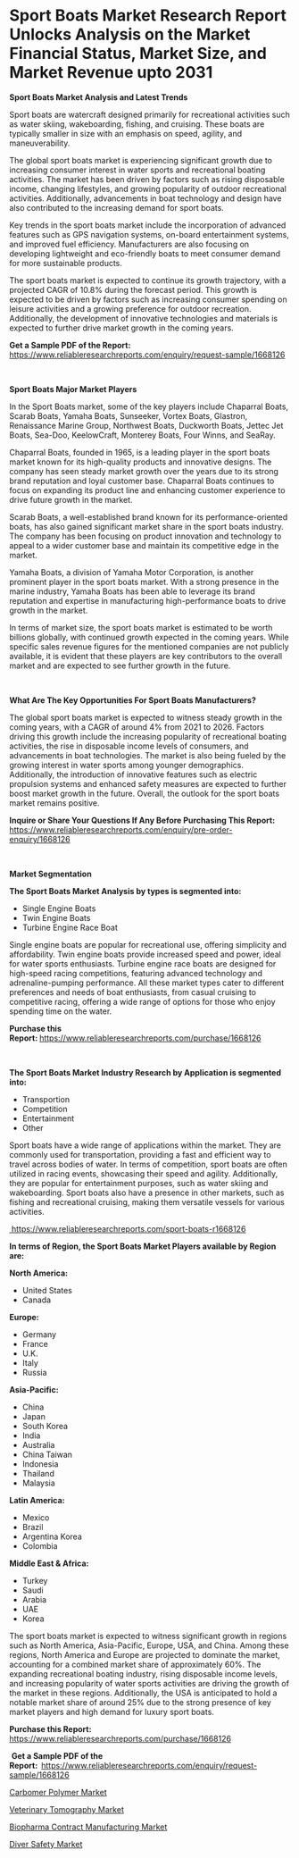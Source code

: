 <p><h1>Sport Boats Market Research Report Unlocks Analysis on the Market Financial Status, Market Size, and Market Revenue upto 2031</h1></p><p><strong>Sport Boats Market Analysis and Latest Trends</strong></p>
<p><p>Sport boats are watercraft designed primarily for recreational activities such as water skiing, wakeboarding, fishing, and cruising. These boats are typically smaller in size with an emphasis on speed, agility, and maneuverability.</p><p>The global sport boats market is experiencing significant growth due to increasing consumer interest in water sports and recreational boating activities. The market has been driven by factors such as rising disposable income, changing lifestyles, and growing popularity of outdoor recreational activities. Additionally, advancements in boat technology and design have also contributed to the increasing demand for sport boats.</p><p>Key trends in the sport boats market include the incorporation of advanced features such as GPS navigation systems, on-board entertainment systems, and improved fuel efficiency. Manufacturers are also focusing on developing lightweight and eco-friendly boats to meet consumer demand for more sustainable products.</p><p>The sport boats market is expected to continue its growth trajectory, with a projected CAGR of 10.8% during the forecast period. This growth is expected to be driven by factors such as increasing consumer spending on leisure activities and a growing preference for outdoor recreation. Additionally, the development of innovative technologies and materials is expected to further drive market growth in the coming years.</p></p>
<p><strong>Get a Sample PDF of the Report:&nbsp;</strong> <a href="https://www.reliableresearchreports.com/enquiry/request-sample/1668126">https://www.reliableresearchreports.com/enquiry/request-sample/1668126</a></p>
<p>&nbsp;</p>
<p><strong>Sport Boats Major Market Players</strong></p>
<p><p>In the Sport Boats market, some of the key players include Chaparral Boats, Scarab Boats, Yamaha Boats, Sunseeker, Vortex Boats, Glastron, Renaissance Marine Group, Northwest Boats, Duckworth Boats, Jettec Jet Boats, Sea-Doo, KeelowCraft, Monterey Boats, Four Winns, and SeaRay. </p><p>Chaparral Boats, founded in 1965, is a leading player in the sport boats market known for its high-quality products and innovative designs. The company has seen steady market growth over the years due to its strong brand reputation and loyal customer base. Chaparral Boats continues to focus on expanding its product line and enhancing customer experience to drive future growth in the market.</p><p>Scarab Boats, a well-established brand known for its performance-oriented boats, has also gained significant market share in the sport boats industry. The company has been focusing on product innovation and technology to appeal to a wider customer base and maintain its competitive edge in the market.</p><p>Yamaha Boats, a division of Yamaha Motor Corporation, is another prominent player in the sport boats market. With a strong presence in the marine industry, Yamaha Boats has been able to leverage its brand reputation and expertise in manufacturing high-performance boats to drive growth in the market.</p><p>In terms of market size, the sport boats market is estimated to be worth billions globally, with continued growth expected in the coming years. While specific sales revenue figures for the mentioned companies are not publicly available, it is evident that these players are key contributors to the overall market and are expected to see further growth in the future.</p></p>
<p>&nbsp;</p>
<p><strong>What Are The Key Opportunities For Sport Boats Manufacturers?</strong></p>
<p><p>The global sport boats market is expected to witness steady growth in the coming years, with a CAGR of around 4% from 2021 to 2026. Factors driving this growth include the increasing popularity of recreational boating activities, the rise in disposable income levels of consumers, and advancements in boat technologies. The market is also being fueled by the growing interest in water sports among younger demographics. Additionally, the introduction of innovative features such as electric propulsion systems and enhanced safety measures are expected to further boost market growth in the future. Overall, the outlook for the sport boats market remains positive.</p></p>
<p><strong>Inquire or Share Your Questions If Any Before Purchasing This Report:</strong> <a href="https://www.reliableresearchreports.com/enquiry/pre-order-enquiry/1668126">https://www.reliableresearchreports.com/enquiry/pre-order-enquiry/1668126</a></p>
<p>&nbsp;</p>
<p><strong>Market Segmentation</strong></p>
<p><strong>The Sport Boats Market Analysis by types is segmented into:</strong></p>
<p><ul><li>Single Engine Boats</li><li>Twin Engine Boats</li><li>Turbine Engine Race Boat</li></ul></p>
<p><p>Single engine boats are popular for recreational use, offering simplicity and affordability. Twin engine boats provide increased speed and power, ideal for water sports enthusiasts. Turbine engine race boats are designed for high-speed racing competitions, featuring advanced technology and adrenaline-pumping performance. All these market types cater to different preferences and needs of boat enthusiasts, from casual cruising to competitive racing, offering a wide range of options for those who enjoy spending time on the water.</p></p>
<p><strong>Purchase this Report:&nbsp;</strong><a href="https://www.reliableresearchreports.com/purchase/1668126">https://www.reliableresearchreports.com/purchase/1668126</a></p>
<p>&nbsp;</p>
<p><strong>The Sport Boats Market Industry Research by Application is segmented into:</strong></p>
<p><ul><li>Transportion</li><li>Competition</li><li>Entertainment</li><li>Other</li></ul></p>
<p><p>Sport boats have a wide range of applications within the market. They are commonly used for transportation, providing a fast and efficient way to travel across bodies of water. In terms of competition, sport boats are often utilized in racing events, showcasing their speed and agility. Additionally, they are popular for entertainment purposes, such as water skiing and wakeboarding. Sport boats also have a presence in other markets, such as fishing and recreational cruising, making them versatile vessels for various activities.</p></p>
<p><a href="https://www.reliableresearchreports.com/sport-boats-r1668126">&nbsp;https://www.reliableresearchreports.com/sport-boats-r1668126</a></p>
<p><strong>In terms of Region, the Sport Boats Market Players available by Region are:</strong></p>
<p>
    <p> <strong> North America: </strong>
        <ul>
            <li>United States</li>
            <li>Canada</li>
        </ul>
        </p> 
    <p> <strong> Europe: </strong>
        <ul>
            <li>Germany</li>
            <li>France</li>
            <li>U.K.</li>
            <li>Italy</li>
            <li>Russia</li>
        </ul>
        </p> 
    <p> <strong> Asia-Pacific: </strong>
        <ul>
            <li>China</li>
            <li>Japan</li>
            <li>South Korea</li>
            <li>India</li>
            <li>Australia</li>
            <li>China Taiwan</li>
            <li>Indonesia</li>
            <li>Thailand</li>
            <li>Malaysia</li>
        </ul>
        </p> 
    <p> <strong> Latin America: </strong>
        <ul>
            <li>Mexico</li>
            <li>Brazil</li>
            <li>Argentina Korea</li>
            <li>Colombia</li>
        </ul>
        </p> 
    <p> <strong> Middle East & Africa: </strong>
        <ul>
            <li>Turkey</li>
            <li>Saudi</li>
            <li>Arabia</li>
            <li>UAE</li>
            <li>Korea</li>
        </ul>
    </p>
    </p>
<p><p>The sport boats market is expected to witness significant growth in regions such as North America, Asia-Pacific, Europe, USA, and China. Among these regions, North America and Europe are projected to dominate the market, accounting for a combined market share of approximately 60%. The expanding recreational boating industry, rising disposable income levels, and increasing popularity of water sports activities are driving the growth of the market in these regions. Additionally, the USA is anticipated to hold a notable market share of around 25% due to the strong presence of key market players and high demand for luxury sport boats.</p></p>
<p><strong>Purchase this Report: </strong><a href="https://www.reliableresearchreports.com/purchase/1668126">https://www.reliableresearchreports.com/purchase/1668126</a></p>
<p>&nbsp;<strong>Get a Sample PDF of the Report:&nbsp;&nbsp;</strong><a href="https://www.reliableresearchreports.com/enquiry/request-sample/1668126">https://www.reliableresearchreports.com/enquiry/request-sample/1668126</a></p>
<p><strong></strong></p>
<p><p><a href="https://github.com/mahnoor2003/Market-Research-Report-List-4/blob/main/carbomer-polymer-market.md">Carbomer Polymer Market</a></p><p><a href="https://www.linkedin.com/pulse/veterinary-tomographynbspmarket-focuses-market-share-size-5bc1e">Veterinary Tomography Market</a></p><p><a href="https://github.com/juancolorado15/Market-Research-Report-List-2/blob/main/biopharma-contract-manufacturing-market.md">Biopharma Contract Manufacturing Market</a></p><p><a href="https://www.linkedin.com/pulse/diver-safety-market-exploring-share-trends-future-growth-jgxke">Diver Safety Market</a></p></p>